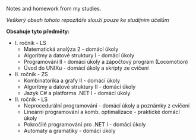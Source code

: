 Notes and homework from my studies. 

*Veškerý obsah tohoto repozitáře slouží pouze ke studijním účelům*   


**Obsahuje tyto předměty:**  
* I. ročník - LS
  * Matematická analýza 2 - domácí úkoly
  * Algoritmy a datové struktury I - domácí úkoly
  * Programování II - domácí úkoly a zápočtový program (Locomotion)
  * Úvod do UNIXu - domácí úkoly a skripty ze cvičení
* II. ročník - ZS
  * Kombinatorika a grafy II - domácí úkoly
  * Algoritmy a datové struktury II - domácí úkoly
  * Jazyk C# a platforma .NET I - domácí úkoly
* II. ročník - LS
  * Neprocedurální programování - domácí úkoly a poznámky z cvičení
  * Lineární programování a komb. optimalizace - praktické domácí úkoly
  * Pokročilé programování pro .NET I - domácí úkoly
  * Automaty a gramatiky - domácí úkoly
